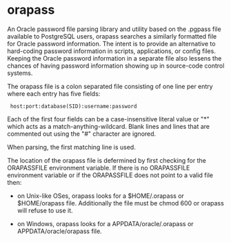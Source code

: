 # orapass

An Oracle password file parsing library and utility based on the
.pgpass file available to PostgreSQL users, orapass searches a
similarly formatted file for Oracle password information. The intent is
to provide an alternative to hard-coding password information in
scripts, applications, or config files. Keeping the Oracle password
information in a separate file also lessens the chances of having
password information showing up in source-code control systems.

The orapass file is a colon separated file consisting of one line
per entry where each entry has five fields:

     host:port:database(SID):username:password

Each of the first four fields can be a case-insensitive literal value
or "*" which acts as a match-anything-wildcard. Blank lines and lines
that are commented out using the "#" character are ignored.

When parsing, the first matching line is used.

The location of the orapass file is defermined by first checking for
the ORAPASSFILE environment variable. If there is no ORAPASSFILE
environment variable or if the ORAPASSFILE does not point to a valid
file then:

 * on Unix-like OSes, orapass looks for a $HOME/.orapass or
 $HOME/orapass file. Additionally the file must be chmod 600 or orapass
 will refuse to use it.

 * on Windows, orapass looks for a APPDATA/oracle/.orapass or
 APPDATA/oracle/orapass file.
